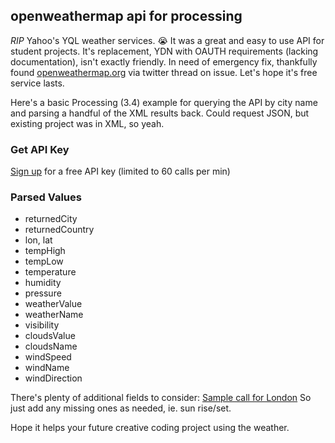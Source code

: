 ## openweathermap api for processing

*RIP* Yahoo's YQL weather services. 😭 It was a great and easy to use API for student projects. It's replacement, YDN with OAUTH requirements (lacking documentation), isn't exactly friendly. In need of emergency fix, thankfully found [openweathermap.org](https://openweathermap.org) via twitter thread on issue. Let's hope it's free service lasts.

Here's a basic Processing (3.4) example for querying the API by city name and parsing a handful of the XML results back. Could request JSON, but existing project was in XML, so yeah.

### Get API Key
[Sign up](https://openweathermap.org/appid) for a free API key (limited to 60 calls per min)


### Parsed Values
- returnedCity
- returnedCountry
- lon, lat
- tempHigh
- tempLow
- temperature
- humidity
- pressure
- weatherValue
- weatherName
- visibility
- cloudsValue
- cloudsName
- windSpeed
- windName
- windDirection

There's plenty of additional fields to consider:
[Sample call for London](
https://samples.openweathermap.org/data/2.5/weather?q=London,uk&appid=b6907d289e10d714a6e88b30761fae22&mode=xml)
So just add any missing ones as needed, ie. sun rise/set.

Hope it helps your future creative coding project using the weather.